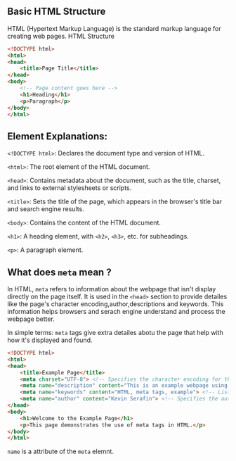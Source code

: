 ## Basic HTML Structure

HTML (Hypertext Markup Language) is the standard markup language for creating web pages.
HTML Structure

```html
<!DOCTYPE html>
<html>
<head>
	<title>Page Title</title>
</head>
<body>
	<!-- Page content goes here -->
	<h1>Heading</h1>
	<p>Paragraph</p>
</body>
</html>
```

## Element Explanations:

`<!DOCTYPE html>`: Declares the document type and version of HTML.

`<html>`: The root element of the HTML document.

`<head>`: Contains metadata about the document, such as the title, charset, and links to external stylesheets or scripts.

`<title>`: Sets the title of the page, which appears in the browser's title bar and search engine results.

`<body>`: Contains the content of the HTML document.

`<h1>`: A heading element, with `<h2>`, `<h3>`, etc. for subheadings.

`<p>`: A paragraph element.

## What does `meta` mean ? 

In HTML, `meta` refers to information about the webpage that isn't display directly on the page itself. It is used in the `<head>` section to provide detailes like the page's character encoding,author,descriptions and keywords. This information helps browsers and serach engine understand and process the webpage better. 

In simple terms: `meta` tags give extra detailes abotu the page that help with how it's displayed and found. 

```html
<!DOCTYPE html>
<html>
<head>
    <title>Example Page</title>
    <meta charset="UTF-8"> <!-- Specifies the character encoding for the document -->
    <meta name="description" content="This is an example webpage using meta tags."> <!-- Provides a description of the page for search engines -->
    <meta name="keywords" content="HTML, meta tags, example"> <!-- Lists keywords related to the page content -->
    <meta name="author" content="Kevin Serafin"> <!-- Specifies the author of the page -->
</head>
<body>
    <h1>Welcome to the Example Page</h1>
    <p>This page demonstrates the use of meta tags in HTML.</p>
</body>
</html>
```

`name` is a attribute of the `meta` elemnt.